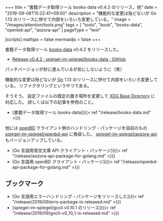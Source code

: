 +++
title = "書籍データ取得ツール books-data v0.4.2 のリリース，他"
date =  "2019-09-08T15:22:41+09:00"
description = "機能的な変更は殆どないが Go 1.13 のリリースに併せて内部をいろいろ変更している。"
image = "/images/attention/tools.png"
tags = [ "tools", "book", "books-data", "openbd-api", "aozora-api" ]
pageType = "text"

[scripts]
  mathjax = false
  mermaidjs = false
+++

書籍データ取得ツール [books-data] v0.4.2 をリリースした。

- [Release v0.4.2 · spiegel-im-spiegel/books-data · GitHub](https://github.com/spiegel-im-spiegel/books-data/releases/tag/v0.4.2)

パッチバージョンが妙に進んでいるが気にしないように（笑）

機能的な変更は殆どないが [Go] 1.13 のリリースに併せて内部をいろいろ変更している。
リファクタリングというやつである。

そうそう。
設定ファイルの既定の置き場所を変更して [XDG Base Directory] に対応した。
詳しくは以下の記事を参照のこと。

- [書籍データ取得ツール books-data]({{< ref "/release/books-data.md" >}})

他には [openBD] クライアント側のハンドリング・パッケージを自前のもの  [spiegel-im-spiegel/openbd-api]  に換装した。
[spiegel-im-spiegel/aozora-api] もバージョンアップしている。

- [Go 言語用青空文庫 API クライアント・パッケージ]({{< ref "/release/aozora-api-package-for-golang.md" >}})
- [Go 言語用 openBD クライアント・パッケージ]({{< ref "/release/openbd-api-package-for-golang.md" >}})

## ブックマーク

- [Go 言語用エラーハンドリング・パッケージをリリースした]({{< ref "/release/2019/09/errs-package-is-released.md" >}})
- [spiegel-im-spiegel/gocli v0.10.1 のリリース]({{< ref "/release/2019/09/gocli-v0_10_1-is-released.md" >}})

[books-data]: https://github.com/spiegel-im-spiegel/books-data "spiegel-im-spiegel/books-data: Search for Books Data"
[Go]: https://go.dev/
[XDG Base Directory]: https://standards.freedesktop.org/basedir-spec/latest/ "XDG Base Directory Specification"
[openBD]: https://openbd.jp/ "openBD | 書誌情報・書影を自由に"
[spiegel-im-spiegel/aozora-api]: https://github.com/spiegel-im-spiegel/aozora-api "spiegel-im-spiegel/aozora-api: APIs for Aozora-bunko RESTful Service by Golang"
[spiegel-im-spiegel/openbd-api]: https://github.com/spiegel-im-spiegel/openbd-api "spiegel-im-spiegel/openbd-api: APIs for openBD by Golang"
